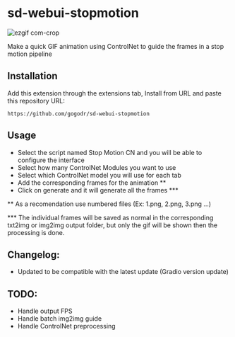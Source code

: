 # sd-webui-stopmotion
![ezgif com-crop](https://user-images.githubusercontent.com/2740936/229401064-f42c353b-9eae-47e6-97a5-036c5e40f418.gif)

Make a quick GIF animation using ControlNet to guide the frames in a stop motion pipeline

## Installation
Add this extension through the extensions tab, Install from URL and paste this repository URL: 

`https://github.com/gogodr/sd-webui-stopmotion` 

## Usage
- Select the script named Stop Motion CN and you will be able to configure the interface
- Select how many ControlNet Modules you want to use
- Select which ControlNet model you will use for each tab
- Add the corresponding frames for the animation **
- Click on generate and it will generate all the frames ***

** As a recomendation use numbered files (Ex: 1.png, 2.png, 3.png ...)

*** The individual frames will be saved as normal in the corresponding txt2img or img2img output folder, but only the gif will be shown then the processing is done. 

## Changelog:
- Updated to be compatible with the latest update (Gradio version update)

## TODO:
- Handle output FPS
- Handle batch img2img guide
- Handle ControlNet preprocessing

